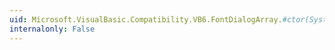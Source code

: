 ```yaml
---
uid: Microsoft.VisualBasic.Compatibility.VB6.FontDialogArray.#ctor(System.ComponentModel.IContainer)
internalonly: False
---
```

